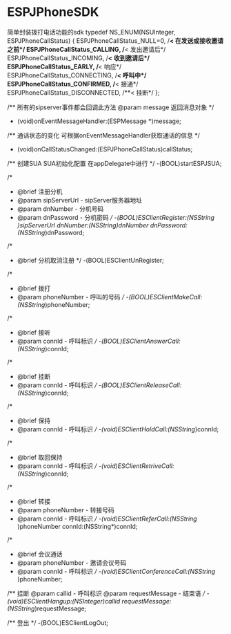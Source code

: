 # ESPJPhoneSDK
简单封装拨打电话功能的sdk
typedef NS_ENUM(NSUInteger, ESPJPhoneCallStatus) {
    ESPJPhoneCallStatus_NULL=0,           /**< 在发送或接收邀请之前*/
    ESPJPhoneCallStatus_CALLING,          /**< 发出邀请后*/
    ESPJPhoneCallStatus_INCOMING,         /**< 收到邀请后*/
    ESPJPhoneCallStatus_EARLY,            /**< 响应*/
    ESPJPhoneCallStatus_CONNECTING,       /**< 呼叫中*/
    ESPJPhoneCallStatus_CONFIRMED,        /**< 接通*/
    ESPJPhoneCallStatus_DISCONNECTED,     /**< 挂断*/
};


/**
 所有的sipserver事件都会回调此方法
 @param message 返回消息对象
 */
- (void)onEventMessageHandler:(ESPMessage *)message;


/**
 通话状态的变化 可根据onEventMessageHandler获取通话的信息
 */
- (void)onCallStatusChanged:(ESPJPhoneCallStatus)callStatus;


/**
 创建SUA
 SUA初始化配置
 在appDelegate中进行
 */
-(BOOL)startESPJSUA;

/*
 * @brief 注册分机
 * @param sipServerUrl - sipServer服务器地址
 * @param dnNumber - 分机号码
 * @param dnPassword - 分机密码
 */
-(BOOL)ESClientRegister:(NSString *)sipServerUrl dnNumber:(NSString*)dnNumber dnPassword:(NSString*)dnPassword;

/*
 * @brief 分机取消注册
 */
-(BOOL)ESClientUnRegister;


/*
 * @brief 拨打
 * @param phoneNumber - 呼叫的号码
 */
-(BOOL)ESClientMakeCall:(NSString*)phoneNumber;

/*
 * @brief 接听
 * @param connId - 呼叫标识
 */
-(BOOL)ESClientAnswerCall:(NSString*)connId;

/*
 * @brief 挂断
 * @param connId - 呼叫标识
 */
-(BOOL)ESClientReleaseCall:(NSString*)connId;

/*
 * @brief 保持
 * @param connId - 呼叫标识
 */
-(void)ESClientHoldCall:(NSString*)connId;

/*
 * @brief 取回保持
 * @param connId - 呼叫标识
 */
-(void)ESClientRetriveCall:(NSString*)connId;

/*
 * @brief 转接
 * @param phoneNumber - 转接号码
 * @param connId - 呼叫标识
 */
-(void)ESClientReferCall:(NSString* )phoneNumber connId:(NSString*)connId;


/*
 * @brief 会议通话
 * @param phoneNumber - 邀请会议号码
 * @param connId - 呼叫标识
 */
-(void)ESClientConferenceCall:(NSString* )phoneNumber;


/**
 挂断
 @param callid - 呼叫标识
 @param requestMessage - 结束语
 */
-(void)ESClientHangup:(NSInteger)callid requestMessage:(NSString*)requestMessage;



/**
 登出
 */
-(BOOL)ESClientLogOut;
